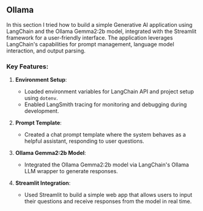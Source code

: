 ## Ollama

In this section I tried how to build a simple Generative AI application using LangChain and the Ollama Gemma2:2b model, integrated with the Streamlit framework for a user-friendly interface. The application leverages LangChain's capabilities for prompt management, language model interaction, and output parsing.

### Key Features:

1. **Environment Setup**:
   - Loaded environment variables for LangChain API and project setup using `dotenv`.
   - Enabled LangSmith tracing for monitoring and debugging during development.

2. **Prompt Template**:
   - Created a chat prompt template where the system behaves as a helpful assistant, responding to user questions.

3. **Ollama Gemma2:2b Model**:
   - Integrated the Ollama Gemma2:2b model via LangChain's Ollama LLM wrapper to generate responses.

4. **Streamlit Integration**:
   - Used Streamlit to build a simple web app that allows users to input their questions and receive responses from the model in real time.

